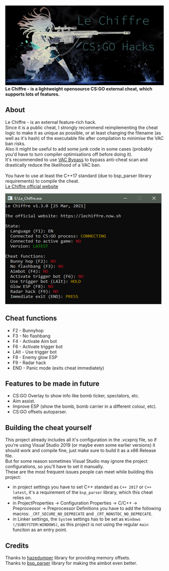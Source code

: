 ![](images/lc_hacks.jpg)
**Le Chiffre - is a lightweight opensource CS:GO external cheat, which supports lots of features.**

## About
Le Chiffre - is an external feature-rich hack.\
Since it is a public cheat, I strongly recommend reimplementing the cheat logic to make it as unique as possible, or at least changing the filename (as well as it's hash) of the executable file after compilation to minimise the VAC ban risks.\
Also it might be useful to add some junk code in some cases (probably you'd have to turn compiler optimisations off before doing it).\
It's recommended to use [VAC Bypass](https://github.com/danielkrupinski/VAC-Bypass-Loader) to bypass anti-cheat scan and drastically reduce the likelihood of a VAC ban.\
\
You have to use at least the C++17 standard (due to bsp_parser library requirements) to compile the cheat.\
[Le Chiffre official website](https://lechiffre.now.sh)

![](images/lechiffre_mainmenu.png)

## Cheat functions
- F2 - Bunnyhop
- F3 - No flashbang
- F4 - Activate Aim bot
- F6 - Activate trigger bot
- LAlt - Use trigger bot
- F8 - Enemy glow ESP
- F9 - Radar hack
- END - Panic mode (exits cheat immediately)

## Features to be made in future
- CS:GO Overlay to show info like bomb ticker, spectators, etc.
- Aim assist.
- Improve ESP (show the bomb, bomb carrier in a different colour, etc).
- CS:GO offsets autoparser.

## Building the cheat yourself
This project already includes all it's configuration in the .vcxproj file, so if you're using Visual Studio 2019 (or maybe even some earlier versions) it should work and compile fine, just make sure to build it as a x86 Release file.\
But for some reason sometimes Visual Studio may ignore the project configurations, so you'll have to set it manually.\
These are the most frequent issues people can meet while building this project:
 - in project settings you have to set C++ standard as `C++ 2017` or `C++ latest`, it's a requirement of the `bsp_parser` library, which this cheat relies on.
 - in ProjectProperties -> Configuration Properties -> C/C++ -> Preprocessor -> Preprocessor Definitions you have to add the following macros: `_CRT_SECURE_NO_DEPRECATE` and `_CRT_NONSTDC_NO_DEPRECATE`.
 - in Linker settings, the `System` settings has to be set as `Windows (/SUBSYSTEM:WINDOWS)`, as this project is not using the regular `main` funciton as an entry point. 

## Credits
Thanks to [hazedumper](https://github.com/frk1/hazedumper "hazedumper") library for providing memory offsets.\
Thanks to [bsp_parser](https://github.com/ReactiioN1337/valve-bsp-parser "bsp_parser") library for making the aimbot even better.

